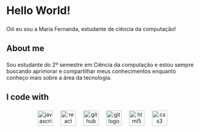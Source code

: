 <h1 align="center"><h1>Hello World!</h1></h1>

###

<p align="left"><p>Oiii eu sou a Maria Fernanda, estudante de ciência da computação!</p></p>

###

<h2 align="left"><h2>About me</h2></h2>

###

<p align="left"><p>Sou estudante do 2º semestre em Ciência da computação e estou sempre buscando aprimorar e compartilhar meus conhecimentos enquanto conheço mais sobre a área da tecnologia.</p></p>

###

<h2 align="left"><h2>I code with</h2></h2>

###

<div align="center">
  <img src="https://cdn.jsdelivr.net/gh/devicons/devicon/icons/javascript/javascript-original.svg" height="40" alt="javascript logo"  />
  <img width="12" />
  <img src="https://cdn.jsdelivr.net/gh/devicons/devicon/icons/react/react-original.svg" height="40" alt="react logo"  />
  <img width="12" />
  <img src="https://cdn.jsdelivr.net/gh/devicons/devicon/icons/github/github-original.svg" height="40" alt="github logo"  />
  <img width="12" />
  <img src="https://cdn.jsdelivr.net/gh/devicons/devicon/icons/git/git-original.svg" height="40" alt="git logo"  />
  <img width="12" />
  <img src="https://cdn.jsdelivr.net/gh/devicons/devicon/icons/html5/html5-original.svg" height="40" alt="html5 logo"  />
  <img width="12" />
  <img src="https://cdn.jsdelivr.net/gh/devicons/devicon/icons/css3/css3-original.svg" height="40" alt="css3 logo"  />
</div>

###

